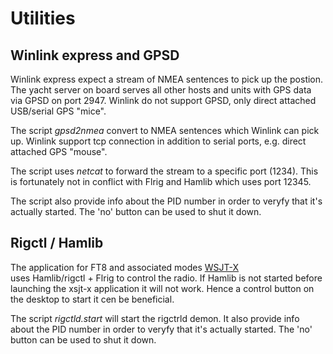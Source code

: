 # Utilities

## Winlink express and GPSD
Winlink express expect a stream of NMEA sentences to pick up
the postion. The yacht server on board serves all other hosts and 
units with GPS data via GPSD on port 2947. Winlink do not support
GPSD, only direct attached USB/serial GPS "mice".

The script *gpsd2nmea* convert to NMEA sentences which Winlink
can pick up. Winlink support tcp connection in addition to serial
ports, e.g. direct attached GPS "mouse". 

The script uses *netcat* to forward the stream to a specific port (1234). 
This is fortunately not in conflict with Flrig and Hamlib which uses 
port 12345. 

The script also provide info about the PID number in 
order to veryfy	that it's actually started. The	'no' button
can be used to shut it down.



## Rigctl / Hamlib
The application for FT8 and associated modes [WSJT-X](https://wsjt.sourceforge.io/index.html)  
uses Hamlib/rigctl + Flrig to control the radio. If Hamlib is not started before launching
the xsjt-x application it will not work. Hence a control button on the desktop to start
it cen be beneficial. 

The script *rigctld.start* will start the rigctrld demon. It also provide info
about the PID number in order to veryfy that it's actually started. The 'no' button
can be used to shut it down.






